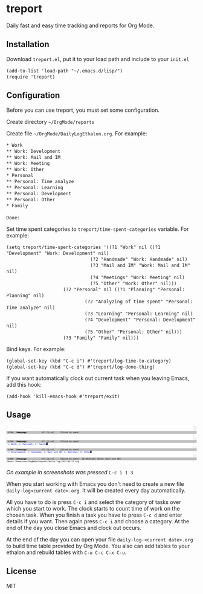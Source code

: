 # treport

Daily fast and easy time tracking and reports for Org Mode.

## Installation

Download `treport.el`, put it to your load path and include to your `init.el`

```
(add-to-list 'load-path "~/.emacs.d/lisp/")
(require 'treport)
```

## Configuration

Before you can use treport, you must set some configuration.

Create directory `~/OrgMode/reports`

Create file `~/OrgMode/DailyLogEthalon.org`. For example:

```
* Work
** Work: Development
** Work: Mail and IM
** Work: Meeting
** Work: Other
* Personal
** Personal: Time analyze
** Personal: Learning
** Personal: Development
** Personal: Other
* Family

Done:

```

Set time spent categories to `treport/time-spent-categories` variable. For example:

```
(setq treport/time-spent-categories '((?1 "Work" nil ((?1 "Development" "Work: Development" nil)
							   (?2 "Handmade" "Work: Handmade" nil)
							   (?3 "Mail and IM" "Work: Mail and IM" nil)
							   (?4 "Meetings" "Work: Meeting" nil)
							   (?5 "Other" "Work: Other" nil)))
				     (?2 "Personal" nil ((?1 "Planning" "Personal: Planning" nil)
							 (?2 "Analyzing of time spent" "Personal: Time analyze" nil)
							 (?3 "Learning" "Personal: Learning" nil)
							 (?4 "Development" "Personal: Development" nil)
							 (?5 "Other" "Personal: Other" nil)))
				     (?3 "Family" "Family" nil)))
```

Bind keys. For example:

```
(global-set-key (kbd "C-c i") #'treport/log-time-to-category)
(global-set-key (kbd "C-c d") #'treport/log-done-thing)
```

If you want automatically clock out current task when you leaving Emacs, add this hook:

```
(add-hook 'kill-emacs-hook #'treport/exit)
```

## Usage

![1](https://raw.githubusercontent.com/char16t/i/master/treport-1.png)
![2](https://raw.githubusercontent.com/char16t/i/master/treport-2.png)
![3](https://raw.githubusercontent.com/char16t/i/master/treport-3.png)
![4](https://raw.githubusercontent.com/char16t/i/master/treport-4.png)

*On example in screenshots was pressed* `C-c i 1 3`

When you start working with Emacs you don't need to create a new file
`daily-log<current date>.org`. It will be created every day automatically.

All you have to do is press `C-c i` and select the category of tasks over which
you start to work. The clock starts to count time of work on the chosen task.
When you finish a task you have to press `C-c d` and enter details if you want.
Then again press `C-c i` and choose a category. At the end of the day you close
Emacs and clock out occurs.

At the end of the day you can open your file `daily-log-<current date>.org` to
build time table provided by Org Mode. You also can add tables to your ethalon
and rebuild tables with `C-u C-c C-x C-u`.

## License

MIT


